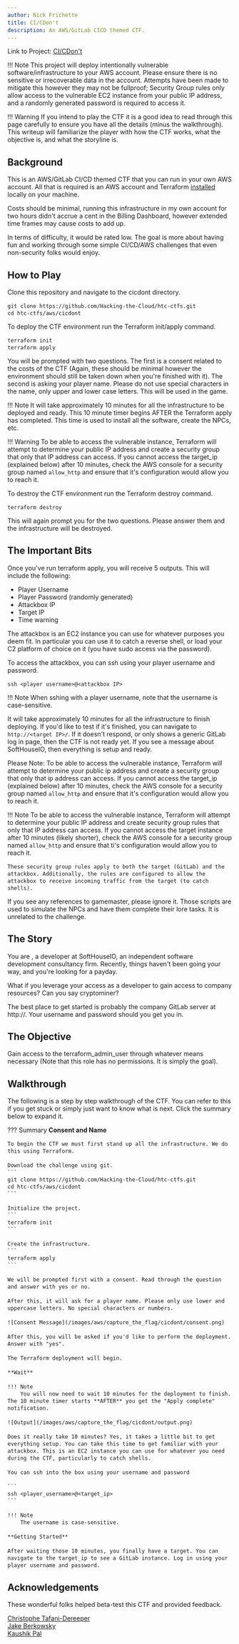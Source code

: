 ```yaml
---
author: Nick Frichette
title: CI/CDon't
description: An AWS/GitLab CICD themed CTF.
---
```


Link to Project: [CI/CDon't](https://github.com/Hacking-the-Cloud/htc-ctfs/tree/main/aws/cicdont)

!!! Note
    This project will deploy intentionally vulnerable software/infrastructure to your AWS account. Please ensure there is no sensitive or irrecoverable data in the account. Attempts have been made to mitigate this however they may not be fullproof; Security Group rules only allow access to the vulnerable EC2 instance from your public IP address, and a randomly generated password is required to access it.

!!! Warning
    If you intend to play the CTF it is a good idea to read through this page carefully to ensure you have all the details (minus the walkthrough). This writeup will familiarize the player with how the CTF works, what the objective is, and what the storyline is.

## Background

This is an AWS/GitLab CI/CD themed CTF that you can run in your own AWS account. All that is required is an AWS account and Terraform [installed](https://learn.hashicorp.com/tutorials/terraform/install-cli) locally on your machine.

Costs should be minimal, running this infrastructure in my own account for two hours didn't accrue a cent in the Billing Dashboard, however extended time frames may cause costs to add up.

In terms of difficulty, it would be rated low. The goal is more about having fun and working through some simple CI/CD/AWS challenges that even non-security folks would enjoy.

## How to Play

Clone this repository and navigate to the cicdont directory.

```
git clone https://github.com/Hacking-the-Cloud/htc-ctfs.git
cd htc-ctfs/aws/cicdont
```

To deploy the CTF environment run the Terraform init/apply command.

```
terraform init
terraform apply
```

You will be prompted with two questions. The first is a consent related to the costs of the CTF (Again, these should be minimal however the environment should still be taken down when you're finished with it). The second is asking your player name. Please do not use special characters in the name, only upper and lower case letters. This will be used in the game.

!!! Note
    It will take approximately 10 minutes for all the infrastructure to be deployed and ready. This 10 minute timer begins AFTER the Terraform apply has completed. This time is used to install all the software, create the NPCs, etc.

!!! Warning
    To be able to access the vulnerable instance, Terraform will attempt to determine your public IP address and create a security group that only that IP address can access. If you cannot access the target_ip (explained below) after 10 minutes, check the AWS console for a security group named `allow_http` and ensure that it's configuration would allow you to reach it.

To destroy the CTF environment run the Terraform destroy command.

```
terraform destroy
```

This will again prompt you for the two questions. Please answer them and the infrastructure will be destroyed.

## The Important Bits

Once you've run terraform apply, you will receive 5 outputs. This will include the following:

* Player Username
* Player Password (randomly generated)
* Attackbox IP
* Target IP
* Time warning

The attackbox is an EC2 instance you can use for whatever purposes you deem fit. In particular you can use it to catch a reverse shell, or load your C2 platform of choice on it (you have sudo access via the password).

To access the attackbox, you can ssh using your player username and password.

```
ssh <player username>@<attackbox IP>
```

!!! Note
    When sshing with a player username, note that the username is case-sensitive.

It will take approximately 10 minutes for all the infrastructure to finish deploying. If you'd like to test if it's finished, you can navigate to `http://<target IP>/`. If it doesn't respond, or only shows a generic GitLab log in page, then the CTF is not ready yet. If you see a message about SoftHouseIO, then everything is setup and ready.

Please Note: To be able to access the vulnerable instance, Terraform will attempt to determine your public ip address and create a security group that only that ip address can access. If you cannot access the target_ip (explained below) after 10 minutes, check the AWS console for a security group named `allow_http` and ensure that it's configuration would allow you to reach it.

!!! Note
    To be able to access the vulnerable instance, Terraform will attempt to determine your public IP address and create security group rules that only that IP address can access. If you cannot access the target instance after 10 minutes (likely shorter), check the AWS console for a security group named `allow_http` and ensure that ti's configuration would allow you to reach it.

    These security group rules apply to both the target (GitLab) and the attackbox. Additionally, the rules are configured to allow the attackbox to receive incoming traffic from the target (to catch shells).

If you see any references to gamemaster, please ignore it. Those scripts are used to simulate the NPCs and have them complete their lore tasks. It is unrelated to the challenge.

## The Story

You are <player username>, a developer at SoftHouseIO, an independent software development consultancy firm. Recently, things haven't been going your way, and you're looking for a payday.

What if you leverage your access as a developer to gain access to company resources? Can you say cryptominer?

The best place to get started is probably the company GitLab server at http://<target IP>. Your username and password should you get you in.

## The Objective

Gain access to the terraform_admin_user through whatever means necessary (Note that this role has no permissions. It is simply the goal).

## Walkthrough

The following is a step by step walkthrough of the CTF. You can refer to this if you get stuck or simply just want to know what is next. Click the summary below to expand it.

??? Summary
    **Consent and Name**

    To begin the CTF we must first stand up all the infrastructure. We do this using Terraform.

    Download the challenge using git.
    ```
    git clone https://github.com/Hacking-the-Cloud/htc-ctfs.git
    cd htc-ctfs/aws/cicdont
    ```

    Initialize the project.
    ```
    terraform init
    ```

    Create the infrastructure.
    ```
    terraform apply
    ```

    We will be prompted first with a consent. Read through the question and answer with yes or no.

    After this, it will ask for a player name. Please only use lower and uppercase letters. No special characters or numbers.

    ![Consent Message](/images/aws/capture_the_flag/cicdont/consent.png)

    After this, you will be asked if you'd like to perform the deployment. Answer with "yes".

    The Terraform deployment will begin.

    **Wait**

    !!! Note
        You will now need to wait 10 minutes for the deployment to finish. The 10 minute timer starts **AFTER** you get the "Apply complete" notification.

    ![Output](/images/aws/capture_the_flag/cicdont/output.png)

    Does it really take 10 minutes? Yes, it takes a little bit to get everything setup. You can take this time to get familiar with your attackbox. This is an EC2 instance you can use for whatever you need during the CTF, particularly to catch shells.

    You can ssh into the box using your username and password

    ```
    ssh <player_username>@<target_ip>
    ```

    !!! Note
        The username is case-sensitive.

    **Getting Started**

    After waiting those 10 minutes, you finally have a target. You can navigate to the target_ip to see a GitLab instance. Log in using your player username and password.


## Acknowledgements

These wonderful folks helped beta-test this CTF and provided feedback.

[Christophe Tafani-Dereeper](https://twitter.com/christophetd)  
[Jake Berkowsky](https://twitter.com/JBerkowsky)  
[Kaushik Pal](https://github.com/kaushik853)